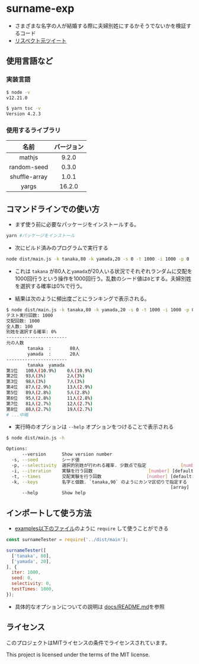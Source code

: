 # surname-exp

- さまざまな名字の人が結婚する際に夫婦別姓にするかそうでないかを検証するコード
- [リスペクト元ツイート](https://twitter.com/hedalu244/status/1369563563333885957)

## 使用言語など

### 実装言語

```bash
$ node -v
v12.21.0

$ yarn tsc -v
Version 4.2.3
```

### 使用するライブラリ

|名前|バージョン|
|:---:|:---:|
|mathjs|9.2.0|
|random-seed|0.3.0|
|shuffle-array|1.0.1|
|yargs|16.2.0|

## コマンドラインでの使い方

- まず使う前に必要なパッケージをインストールする。

```bash
yarn #パッケージをインストール
```

- 次にビルド済みのプログラムで実行する

```bash
node dist/main.js -k tanaka,80 -k yamada,20 -s 0 -t 1000 -i 1000 -p 0
```

- これは `takana` が80人と`yamada`が20人いる状況でそれぞれランダムに交配を1000回行うという操作を1000回行う。乱数のシード値は`0`とする。夫婦別姓を選択する確率は0%で行う。

- 結果は次のように頻出度ごとにランキングで表示される。

```bash
$ node dist/main.js -k tanaka,80 -k yamada,20 -s 0 -t 1000 -i 1000 -p 0
テスト実行回数: 1000
交配回数: 1000
全人数: 100
別姓を選択する確率: 0%
-----------------------
元の人数
        tanaka  :       80人
        yamada  :       20人
-----------------------
        tanaka  yamada
第1位   100人(10.9%)    0人(10.9%)
第2位   93人(3%)        2人(3%)
第3位   98人(3%)        7人(3%)
第4位   87人(2.9%)      13人(2.9%)
第5位   89人(2.8%)      5人(2.8%)
第6位   95人(2.8%)      11人(2.8%)
第7位   81人(2.7%)      12人(2.7%)
第8位   88人(2.7%)      19人(2.7%)
# ...中略
```

- 実行時のオプションは `--help` オプションをつけることで表示される

```bash
$ node dist/main.js -h

Options:
      --version      Show version number                               [boolean]
  -s, --seed         シード値
  -p, --selectivity  選択的別姓が行われる確率. 少数点で指定             [number]
  -i, --iteration    実験を行う回数                     [number] [default: 1000]
  -t, --times        交配実験を行う回数                 [number] [default: 1000]
  -k, --keys         名字と個数. `tanaka,90` のようにカンマ区切りで指定する
                                                              [array] [required]
      --help         Show help                                         [boolean]
```

## インポートして使う方法

- [examples以下のファイル](./examples/test.js)のように `require` して使うことができる

```js
const surnameTester = require('../dist/main');

surnameTester([
  ['tanaka', 80],
  ['yamada', 20],
], {
  iter: 1000,
  seed: 0,
  selectivity: 0,
  testTimes: 1000,
});
```

- 具体的なオプションについての説明は [docs/README.md](./docs/README.md)を参照

## ライセンス

このプロジェクトはMITライセンスの条件でライセンスされています。

This project is licensed under the terms of the MIT license.
